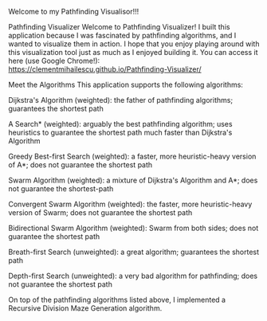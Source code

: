 Welcome to my Pathfinding Visualisor!!!

Pathfinding Visualizer
Welcome to Pathfinding Visualizer! I built this application because I was fascinated by pathfinding algorithms, and I wanted to visualize them in action. I hope that you enjoy playing around with this visualization tool just as much as I enjoyed building it. You can access it here (use Google Chrome!): https://clementmihailescu.github.io/Pathfinding-Visualizer/

Meet the Algorithms
This application supports the following algorithms:

Dijkstra's Algorithm (weighted): the father of pathfinding algorithms; guarantees the shortest path

A Search* (weighted): arguably the best pathfinding algorithm; uses heuristics to guarantee the shortest path much faster than Dijkstra's Algorithm

Greedy Best-first Search (weighted): a faster, more heuristic-heavy version of A*; does not guarantee the shortest path

Swarm Algorithm (weighted): a mixture of Dijkstra's Algorithm and A*; does not guarantee the shortest-path

Convergent Swarm Algorithm (weighted): the faster, more heuristic-heavy version of Swarm; does not guarantee the shortest path

Bidirectional Swarm Algorithm (weighted): Swarm from both sides; does not guarantee the shortest path

Breath-first Search (unweighted): a great algorithm; guarantees the shortest path

Depth-first Search (unweighted): a very bad algorithm for pathfinding; does not guarantee the shortest path

On top of the pathfinding algorithms listed above, I implemented a Recursive Division Maze Generation algorithm.
